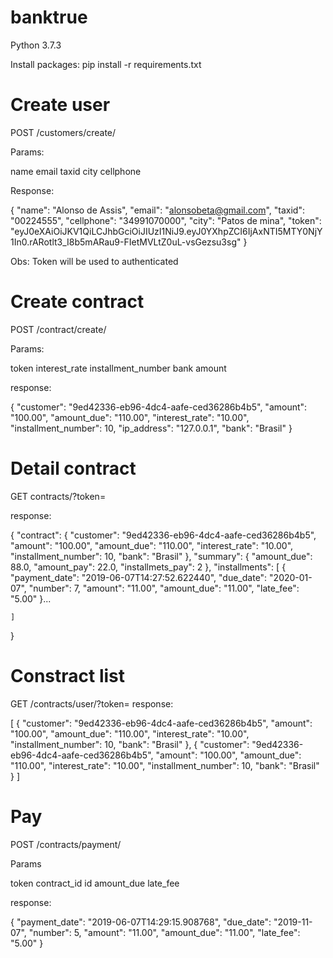 banktrue
================

Python 3.7.3

Install packages:  pip install -r requirements.txt


Create user
================
POST
/customers/create/

Params:

name
email
taxid
city
cellphone

Response:

{
    "name": "Alonso de Assis",
    "email": "alonsobeta@gmail.com",
    "taxid": "00224555",
    "cellphone": "34991070000",
    "city": "Patos de mina",
    "token": "eyJ0eXAiOiJKV1QiLCJhbGciOiJIUzI1NiJ9.eyJ0YXhpZCI6IjAxNTI5MTY0NjY1In0.rARotlt3_I8b5mARau9-FIetMVLtZ0uL-vsGezsu3sg"
}

Obs: Token will be used to authenticated

Create contract
================

POST
/contract/create/

Params:

token
interest_rate
installment_number
bank
amount

response:

{
    "customer": "9ed42336-eb96-4dc4-aafe-ced36286b4b5",
    "amount": "100.00",
    "amount_due": "110.00",
    "interest_rate": "10.00",
    "installment_number": 10,
    "ip_address": "127.0.0.1",
    "bank": "Brasil"
}

Detail contract
================

GET
contracts/<uuid>?token=<mytoken>

response:

{
    "contract": {
        "customer": "9ed42336-eb96-4dc4-aafe-ced36286b4b5",
        "amount": "100.00",
        "amount_due": "110.00",
        "interest_rate": "10.00",
        "installment_number": 10,
        "bank": "Brasil"
    },
    "summary": {
        "amount_due": 88.0,
        "amount_pay": 22.0,
        "installmets_pay": 2
    },
    "installments": [
        {
            "payment_date": "2019-06-07T14:27:52.622440",
            "due_date": "2020-01-07",
            "number": 7,
            "amount": "11.00",
            "amount_due": "11.00",
            "late_fee": "5.00"
        }...
    
    ]
}

Constract list
================

GET
/contracts/user/?token=<mytoken>
response:

[
    {
        "customer": "9ed42336-eb96-4dc4-aafe-ced36286b4b5",
        "amount": "100.00",
        "amount_due": "110.00",
        "interest_rate": "10.00",
        "installment_number": 10,
        "bank": "Brasil"
    },
    {
        "customer": "9ed42336-eb96-4dc4-aafe-ced36286b4b5",
        "amount": "100.00",
        "amount_due": "110.00",
        "interest_rate": "10.00",
        "installment_number": 10,
        "bank": "Brasil"
    }
]


Pay
================

POST
/contracts/payment/

Params

token
contract_id
id
amount_due
late_fee


response:

{
    "payment_date": "2019-06-07T14:29:15.908768",
    "due_date": "2019-11-07",
    "number": 5,
    "amount": "11.00",
    "amount_due": "11.00",
    "late_fee": "5.00"
}